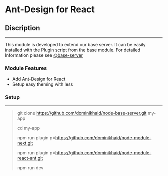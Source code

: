 
# Ant-Design for React

## Discription

---

This module is developed to extend our base server. It can be easily installed with the Plugin script from the base module. For detailed Information please see [@base-server](https://github.com/dominikhaid/node-base-server.git)

### Module Features

- Add Ant-Design for React
- Setup easy theming with less


### Setup

---

> git clone https://github.com/dominikhaid/node-base-server.git my-app
> 
> cd my-app
> 
> npm run plugin p=https://github.com/dominikhaid/node-module-next.git
> 
> npm run plugin p=https://github.com/dominikhaid/node-module-react-ant.git
> 
> npm run dev